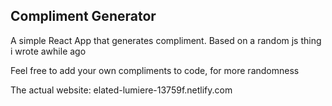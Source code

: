 ## Compliment Generator

A simple React App that generates compliment. Based on a random js thing i wrote awhile ago

Feel free to add your own compliments to code, for more randomness

The actual website: elated-lumiere-13759f.netlify.com
